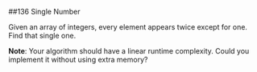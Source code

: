 ##136 Single Number

Given an array of integers, every element appears twice except for one. Find that single one.

**Note**:
Your algorithm should have a linear runtime complexity. Could you implement it without using extra memory?